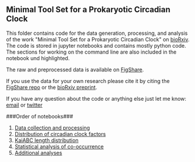## Minimal Tool Set for a Prokaryotic Circadian Clock

This folder contains code for the data generation, processing, and analysis of the work "Minimal Tool Set for a Prokaryotic Circadian Clock" on [bioRxiv](). The code is stored in jupyter notebooks and contains mostly python code. The sections for working on the command line are also included in the notebook und highlighted.

The raw and preprocessed data is available on [FigShare]().

If you use the data for your own research please cite it by citing the [FigShare repo]() or the [bioRxiv preprint]().

If you have any question about the code or anything else just let me know: [email](mailto:nicolas.schmelling@hhu.de) or [twitter](https://twitter.com/derschmelling)

###Order of notebooks###

1. [Data collection and processing](https://github.com/schmelling/reciprocal_BLAST/blob/master/notebooks/1_KaiABC_BLAST_Data_Collection_and_Perprocessing.ipynb)
2. [Distribution of circadian clock factors](https://github.com/schmelling/reciprocal_BLAST/blob/master/notebooks/2_KaiABC_BLAST_Heatmap.ipynb)
3. [KaiABC length distribution](https://github.com/schmelling/reciprocal_BLAST/blob/master/notebooks/3_KaiABC_BLAST_Scatterplot.ipynb)
4. [Statistical analysis of co-occurrence](https://github.com/schmelling/reciprocal_BLAST/blob/master/notebooks/4_KaiABC_BLAST_FisherTest.ipynb)
5. [Additional analyses](https://github.com/schmelling/reciprocal_BLAST/blob/master/notebooks/5_KaiABC_BLAST_Other.ipynb)
